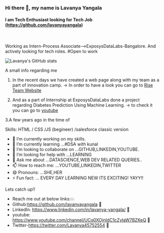 <!-- **lavanyayangala/lavanyayangala** is a ✨ _special_ ✨ repository because its `README.md` (this file) appears on your GitHub profile. -->

<!-- Here are some ideas to get you started: -->

### Hi there 👋, my name is Lavanya Yangala
#### I am Tech Enthusiast looking for Tech Job   (https://github.com/lavanyayangala)
<br><br>
Working as Intern-Process Associate-->ExposysDataLabs-Bangalore.
And actively looking for tech roles.
#Open to work

<!-- [![Lavanya's GitHub stats](https://github-readme-stats.vercel.app/api?username=lavanyayangala)](https://github.com/anuraghazra/github-readme-stats) -->

![Lavanya's GitHub stats](https://github-readme-stats.vercel.app/api?username=lavanyayangala&theme=radical&show_icons=true)


A small info regarding me 

1. In the recent days we have created a web page along with my team as a part of innovation camp.
 ->  In order to have a look you can go to <a href="shorturl.at/jAL18">Rise Team Website</a>

2. And as a part of Internship at ExposysDataLabs done a project regarding Diabetes Prediction Using Machine Learning.
-> to check it you can go to <a href="shorturl.at/cmnE4">youtube</a> 

3.A few years ago in the time of 

Skills: HTML / CSS /JS (begineer) /salesforce classic version

- 🔭 I’m currently working on my skills. 
- 🌱 I’m currently learning ...#DSA with kunal
- 👯 I’m looking to collaborate on ...GITHUB,LINKEDIN,YOUTUBE.
- 🤔 I’m looking for help with ...LEARNING
- 💬 Ask me about ...DATASCIENCE,WEB DEV RELATED QUERIES..
- 📫 How to reach me: ...YOUTUBE,LINKEDIN,TWITTER
- 😄 Pronouns: ...SHE,HER
- ⚡ Fun fact: ...  EVERY DAY LEARNING NEW ITS EXCITING! YAYY!!

Lets catch up!!
- Reach me out at below links:💥
- Github:https://github.com/lavanyayangala 🙋
- LinkedIn: https://www.linkedin.com/in/lavanya-yangala/ 👸
- youtube: https://www.youtube.com/channel/UCq0XOjnIdC1cZyIaW7BZKeQ 💬
- Twitter-https://twitter.com/Lavanya45752554 💬
